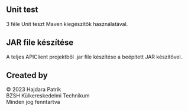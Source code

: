 ## Unit test

3 féle Unit teszt Maven kiegészítők használatával.

## JAR file készítése

A teljes APIClient projektből .jar file készítése a beépített JAR készítővel.

## Created by

&copy; 2023 Hajdara Patrik <br> BZSH Külkereskedelmi Technikum <br> Minden jog fenntartva
